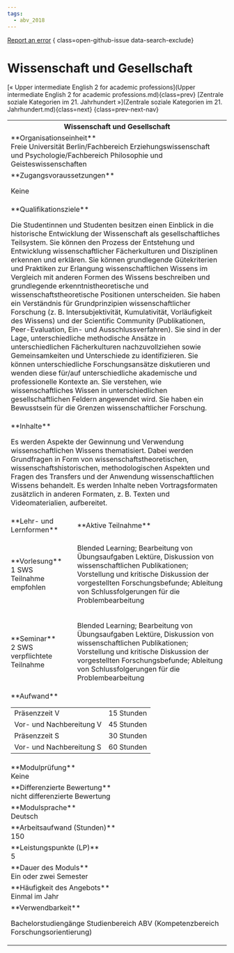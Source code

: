 ```yaml
---
tags:
  - abv_2018
---
```

[Report an error](https://github.com/SGSSGene/FUB-SUP/issues/new?title=Error%20in%20%22Wissenschaft%20und%20Gesellschaft%22&body=There%20seems%20to%20be%20an%20error%20in%20module%20%22Wissenschaft%20und%20Gesellschaft%22%2E%0A%0A%3CDescribe%20here%20a%20slightly%20more%20detailed%20description%20of%20what%20is%20wrong%3E&labels=bug)
{ class=open-github-issue data-search-exclude}

# Wissenschaft und Gesellschaft

[« Upper intermediate English 2 for academic professions](Upper intermediate English 2 for academic professions.md){class=prev}
[Zentrale soziale Kategorien im 21. Jahrhundert »](Zentrale soziale Kategorien im 21. Jahrhundert.md){class=next}
{class=prev-next-nav}

<table markdown id="moduledesc">
<tr markdown class="moduledesc_head"><th colspan="2">Wissenschaft und Gesellschaft </th></tr>
<tr markdown><td colspan="2">**Organisationseinheit**   <br>Freie Universität Berlin/Fachbereich Erziehungswissenschaft und Psychologie/Fachbereich Philosophie und Geisteswissenschaften</td></tr>


<tr markdown><td colspan="2">**Zugangsvoraussetzungen** <br>

Keine


</td></tr>
<tr markdown><td colspan="2">**Qualifikationsziele**    <br>

Die Studentinnen und Studenten besitzen einen Einblick in die historische
Entwicklung der Wissenschaft als gesellschaftliches Teilsystem. Sie können
den Prozess der Entstehung und Entwicklung wissenschaftlicher Fächerkulturen
und Disziplinen erkennen und erklären. Sie können grundlegende Gütekriterien
und Praktiken zur Erlangung wissenschaftlichen Wissens im Vergleich mit
anderen Formen des Wissens beschreiben und grundlegende
erkenntnistheoretische und wissenschaftstheoretische Positionen
unterscheiden. Sie haben ein Verständnis für Grundprinzipien
wissenschaftlicher Forschung (z. B. Intersubjektivität, Kumulativität,
Vorläufigkeit des Wissens) und der Scientific Community (Publikationen,
Peer-Evaluation, Ein- und Ausschlussverfahren). Sie sind in der Lage,
unterschiedliche methodische Ansätze in unterschiedlichen Fächerkulturen
nachzuvollziehen sowie Gemeinsamkeiten und Unterschiede zu identifizieren.
Sie können unterschiedliche Forschungsansätze diskutieren und wenden diese
für/auf unterschiedliche akademische und professionelle Kontexte an. Sie
verstehen, wie wissenschaftliches Wissen in unterschiedlichen
gesellschaftlichen Feldern angewendet wird. Sie haben ein Bewusstsein für
die Grenzen wissenschaftlicher Forschung.


</td></tr>
<tr markdown><td colspan="2">**Inhalte**                <br>

Es werden Aspekte der Gewinnung und Verwendung wissenschaftlichen Wissens
thematisiert. Dabei werden Grundfragen in Form von
wissenschaftstheoretischen, wissenschaftshistorischen, methodologischen
Aspekten und Fragen des Transfers und der Anwendung wissenschaftlichen
Wissens behandelt. Es werden Inhalte neben Vortragsformaten zusätzlich in
anderen Formaten, z. B. Texten und Videomaterialien, aufbereitet.


</td></tr>

<tr markdown><td>**Lehr- und Lernformen**</td><td>**Aktive Teilnahme**</td></tr>
<tr markdown><td> **Vorlesung** <br>1 SWS <br> Teilnahme empfohlen</td><td>

Blended Learning; Bearbeitung von Übungsaufgaben
Lektüre, Diskussion von wissenschaftlichen Publikationen; Vorstellung und kritische Diskussion der vorgestellten Forschungsbefunde; Ableitung von Schlussfolgerungen für die Problembearbeitung
</td></tr>
<tr markdown><td> **Seminar** <br>2 SWS <br> verpflichtete Teilnahme</td><td>

Blended Learning; Bearbeitung von Übungsaufgaben
Lektüre, Diskussion von wissenschaftlichen Publikationen; Vorstellung und kritische Diskussion der vorgestellten Forschungsbefunde; Ableitung von Schlussfolgerungen für die Problembearbeitung
</td></tr>
<tr markdown><td colspan="2">**Aufwand**                <br>
<table class="aufwand_table">
<tr><td>Präsenzzeit V</td><td>15 Stunden</td></tr>
<tr><td>Vor- und Nachbereitung V</td><td>45 Stunden</td></tr>
<tr><td>Präsenzzeit S</td><td>30 Stunden</td></tr>
<tr><td>Vor- und Nachbereitung S</td><td>60 Stunden</td></tr>
</table>

</td></tr>
<tr markdown><td colspan="2">**Modulprüfung**             <br>Keine


</td></tr>
<tr markdown><td colspan="2">**Differenzierte Bewertung** <br>nicht differenzierte Bewertung

</td></tr>
<tr markdown><td colspan="2">**Modulsprache**             <br>Deutsch</td></tr>
<tr markdown><td colspan="2">**Arbeitsaufwand (Stunden)** <br>150</td></tr>
<tr markdown><td colspan="2">**Leistungspunkte (LP)**     <br>5</td></tr>
<tr markdown><td colspan="2">**Dauer des Moduls**         <br>Ein oder zwei Semester</td></tr>
<tr markdown><td colspan="2">**Häufigkeit des Angebots**  <br>Einmal im Jahr</td></tr>
<tr markdown><td colspan="2">**Verwendbarkeit**           <br>

Bachelorstudiengänge Studienbereich ABV (Kompetenzbereich
Forschungsorientierung)


</td></tr>

</table>
